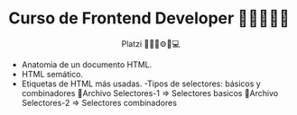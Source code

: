 <h1>Curso de Frontend Developer 👨‍🏫👨‍💻🚀</h1>
<p align='center'> Platzi 👨‍🏫🚀⚙📕💻</p>

- Anatomia de un documento HTML.
- HTML semático. 
- Etiquetas de HTML más usadas.
-Tipos de selectores: básicos y combinadores 
    🥇Archivo Selectores-1 => Selectores basicos 
    🥈Archivo Selectores-2 => Selectores combinadores 
